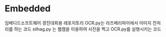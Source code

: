# Embedded
임베디드소프트웨어 경진대회용 레포지토리
OCR.py는 라즈베리파이에서 이미지 전처리를 하는 코드
silhag.py 는 웹캠을 이용하여 사진을 찍고 OCR.py를 실행시키는 코드
